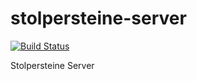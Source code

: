 stolpersteine-server
====================
[![Build Status](https://travis-ci.org/optionu/stolpersteine-server.png?branch=master)](https://travis-ci.org/optionu/stolpersteine-server)

Stolpersteine Server
